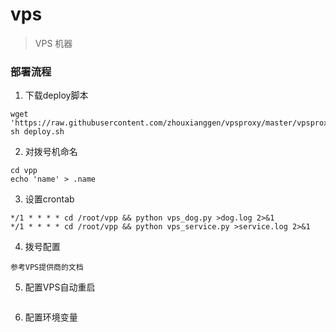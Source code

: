 vps
========
> VPS 机器 

### 部署流程
1. 下载deploy脚本
```
wget 'https://raw.githubusercontent.com/zhouxianggen/vpsproxy/master/vpsproxy/vps/deploy.sh'
sh deploy.sh
```

2. 对拨号机命名
```
cd vpp
echo 'name' > .name
```

3. 设置crontab
```
*/1 * * * * cd /root/vpp && python vps_dog.py >dog.log 2>&1
*/1 * * * * cd /root/vpp && python vps_service.py >service.log 2>&1
```

4. 拨号配置
```
参考VPS提供商的文档
```

5. 配置VPS自动重启
```
```

6. 配置环境变量
```
```

